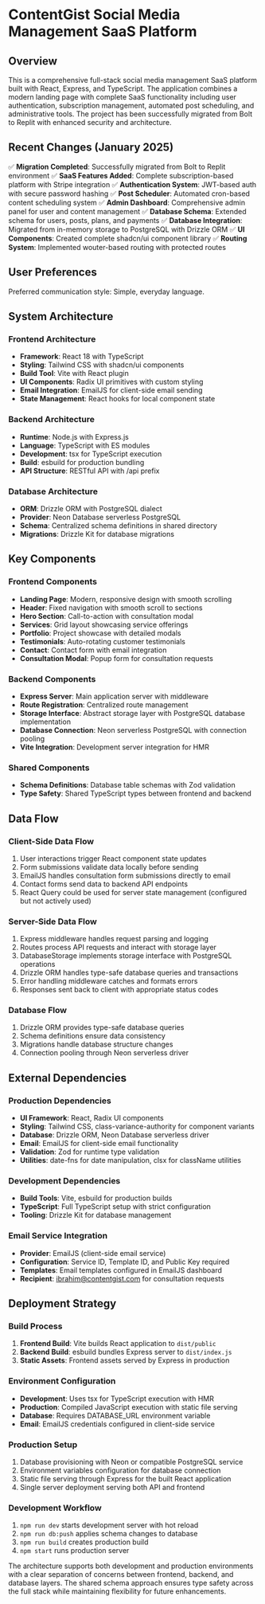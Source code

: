 # ContentGist Social Media Management SaaS Platform

## Overview

This is a comprehensive full-stack social media management SaaS platform built with React, Express, and TypeScript. The application combines a modern landing page with complete SaaS functionality including user authentication, subscription management, automated post scheduling, and administrative tools. The project has been successfully migrated from Bolt to Replit with enhanced security and architecture.

## Recent Changes (January 2025)

✅ **Migration Completed**: Successfully migrated from Bolt to Replit environment
✅ **SaaS Features Added**: Complete subscription-based platform with Stripe integration
✅ **Authentication System**: JWT-based auth with secure password hashing
✅ **Post Scheduler**: Automated cron-based content scheduling system
✅ **Admin Dashboard**: Comprehensive admin panel for user and content management
✅ **Database Schema**: Extended schema for users, posts, plans, and payments
✅ **Database Integration**: Migrated from in-memory storage to PostgreSQL with Drizzle ORM
✅ **UI Components**: Created complete shadcn/ui component library
✅ **Routing System**: Implemented wouter-based routing with protected routes

## User Preferences

Preferred communication style: Simple, everyday language.

## System Architecture

### Frontend Architecture
- **Framework**: React 18 with TypeScript
- **Styling**: Tailwind CSS with shadcn/ui components
- **Build Tool**: Vite with React plugin
- **UI Components**: Radix UI primitives with custom styling
- **Email Integration**: EmailJS for client-side email sending
- **State Management**: React hooks for local component state

### Backend Architecture
- **Runtime**: Node.js with Express.js
- **Language**: TypeScript with ES modules
- **Development**: tsx for TypeScript execution
- **Build**: esbuild for production bundling
- **API Structure**: RESTful API with /api prefix

### Database Architecture
- **ORM**: Drizzle ORM with PostgreSQL dialect
- **Provider**: Neon Database serverless PostgreSQL
- **Schema**: Centralized schema definitions in shared directory
- **Migrations**: Drizzle Kit for database migrations

## Key Components

### Frontend Components
- **Landing Page**: Modern, responsive design with smooth scrolling
- **Header**: Fixed navigation with smooth scroll to sections
- **Hero Section**: Call-to-action with consultation modal
- **Services**: Grid layout showcasing service offerings
- **Portfolio**: Project showcase with detailed modals
- **Testimonials**: Auto-rotating customer testimonials
- **Contact**: Contact form with email integration
- **Consultation Modal**: Popup form for consultation requests

### Backend Components
- **Express Server**: Main application server with middleware
- **Route Registration**: Centralized route management
- **Storage Interface**: Abstract storage layer with PostgreSQL database implementation
- **Database Connection**: Neon serverless PostgreSQL with connection pooling
- **Vite Integration**: Development server integration for HMR

### Shared Components
- **Schema Definitions**: Database table schemas with Zod validation
- **Type Safety**: Shared TypeScript types between frontend and backend

## Data Flow

### Client-Side Data Flow
1. User interactions trigger React component state updates
2. Form submissions validate data locally before sending
3. EmailJS handles consultation form submissions directly to email
4. Contact forms send data to backend API endpoints
5. React Query could be used for server state management (configured but not actively used)

### Server-Side Data Flow
1. Express middleware handles request parsing and logging
2. Routes process API requests and interact with storage layer
3. DatabaseStorage implements storage interface with PostgreSQL operations
4. Drizzle ORM handles type-safe database queries and transactions
5. Error handling middleware catches and formats errors
6. Responses sent back to client with appropriate status codes

### Database Flow
1. Drizzle ORM provides type-safe database queries
2. Schema definitions ensure data consistency
3. Migrations handle database structure changes
4. Connection pooling through Neon serverless driver

## External Dependencies

### Production Dependencies
- **UI Framework**: React, Radix UI components
- **Styling**: Tailwind CSS, class-variance-authority for component variants
- **Database**: Drizzle ORM, Neon Database serverless driver
- **Email**: EmailJS for client-side email functionality
- **Validation**: Zod for runtime type validation
- **Utilities**: date-fns for date manipulation, clsx for className utilities

### Development Dependencies
- **Build Tools**: Vite, esbuild for production builds
- **TypeScript**: Full TypeScript setup with strict configuration
- **Tooling**: Drizzle Kit for database management

### Email Service Integration
- **Provider**: EmailJS (client-side email service)
- **Configuration**: Service ID, Template ID, and Public Key required
- **Templates**: Email templates configured in EmailJS dashboard
- **Recipient**: ibrahim@contentgist.com for consultation requests

## Deployment Strategy

### Build Process
1. **Frontend Build**: Vite builds React application to `dist/public`
2. **Backend Build**: esbuild bundles Express server to `dist/index.js`
3. **Static Assets**: Frontend assets served by Express in production

### Environment Configuration
- **Development**: Uses tsx for TypeScript execution with HMR
- **Production**: Compiled JavaScript execution with static file serving
- **Database**: Requires DATABASE_URL environment variable
- **Email**: EmailJS credentials configured in client-side service

### Production Setup
1. Database provisioning with Neon or compatible PostgreSQL service
2. Environment variables configuration for database connection
3. Static file serving through Express for the built React application
4. Single server deployment serving both API and frontend

### Development Workflow
1. `npm run dev` starts development server with hot reload
2. `npm run db:push` applies schema changes to database
3. `npm run build` creates production build
4. `npm start` runs production server

The architecture supports both development and production environments with a clear separation of concerns between frontend, backend, and database layers. The shared schema approach ensures type safety across the full stack while maintaining flexibility for future enhancements.
